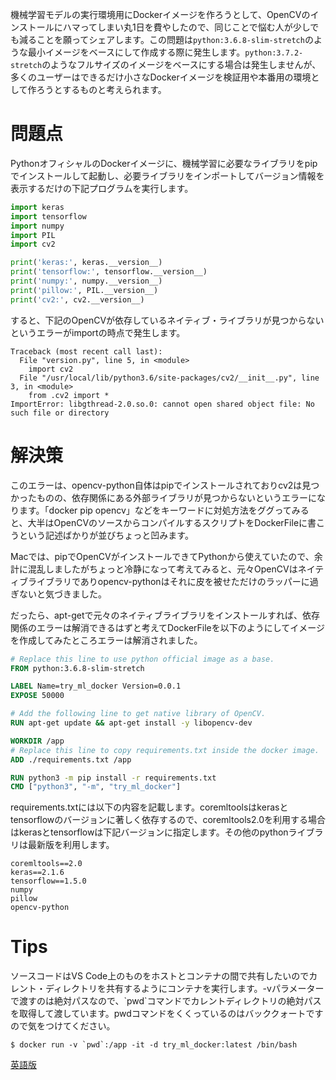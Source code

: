 機械学習モデルの実行環境用にDockerイメージを作ろうとして、OpenCVのインストールにハマってしまい丸1日を費やしたので、同じことで悩む人が少しでも減ることを願ってシェアします。この問題は```python:3.6.8-slim-stretch```のような最小イメージをベースにして作成する際に発生します。```python:3.7.2-stretch```のようなフルサイズのイメージをベースにする場合は発生しませんが、多くのユーザーはできるだけ小さなDockerイメージを検証用や本番用の環境として作ろうとするものと考えられます。

# 問題点

PythonオフィシャルのDockerイメージに、機械学習に必要なライブラリをpipでインストールして起動し、必要ライブラリをインポートしてバージョン情報を表示するだけの下記プログラムを実行します。

```Python
import keras
import tensorflow
import numpy
import PIL
import cv2

print('keras:', keras.__version__)
print('tensorflow:', tensorflow.__version__)
print('numpy:', numpy.__version__)
print('pillow:', PIL.__version__)
print('cv2:', cv2.__version__)
```

すると、下記のOpenCVが依存しているネイティブ・ライブラリが見つからないというエラーがimportの時点で発生します。

```shell
Traceback (most recent call last):
  File "version.py", line 5, in <module>
    import cv2
  File "/usr/local/lib/python3.6/site-packages/cv2/__init__.py", line 3, in <module>
    from .cv2 import *
ImportError: libgthread-2.0.so.0: cannot open shared object file: No such file or directory
```

# 解決策

このエラーは、opencv-python自体はpipでインストールされておりcv2は見つかったものの、依存関係にある外部ライブラリが見つからないというエラーになります。「docker pip opencv」などをキーワードに対処方法をググってみると、大半はOpenCVのソースからコンパイルするスクリプトをDockerFileに書こうという記述ばかりが並びちょっと凹みます。

Macでは、pipでOpenCVがインストールできてPythonから使えていたので、余計に混乱しましたがちょっと冷静になって考えてみると、元々OpenCVはネイティブライブラリでありopencv-pythonはそれに皮を被せただけのラッパーに過ぎないと気づきました。

だったら、apt-getで元々のネイティブライブラリをインストールすれば、依存関係のエラーは解消できるはずと考えてDockerFileを以下のようにしてイメージを作成してみたところエラーは解消されました。

```DockerFile
# Replace this line to use python official image as a base.
FROM python:3.6.8-slim-stretch

LABEL Name=try_ml_docker Version=0.0.1
EXPOSE 50000

# Add the following line to get native library of OpenCV.
RUN apt-get update && apt-get install -y libopencv-dev

WORKDIR /app
# Replace this line to copy requirements.txt inside the docker image.
ADD ./requirements.txt /app

RUN python3 -m pip install -r requirements.txt
CMD ["python3", "-m", "try_ml_docker"]
```

requirements.txtには以下の内容を記載します。coremltoolsはkerasとtensorflowのバージョンに著しく依存するので、coremltools2.0を利用する場合はkerasとtensorflowは下記バージョンに指定します。その他のpythonライブラリは最新版を利用します。

```text
coremltools==2.0
keras==2.1.6
tensorflow==1.5.0
numpy
pillow
opencv-python
```

# Tips

ソースコードはVS Code上のものをホストとコンテナの間で共有したいのでカレント・ディレクトリを共有するようにコンテナを実行します。-vパラメーターで渡すのは絶対パスなので、\`pwd\`コマンドでカレントディレクトリの絶対パスを取得して渡しています。pwdコマンドをくくっているのはバッククォートですので気をつけてください。

```shell
$ docker run -v `pwd`:/app -it -d try_ml_docker:latest /bin/bash
```

[英語版](README.md)

